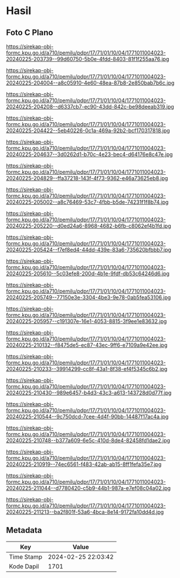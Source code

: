# Hasil

## Foto C Plano

https://sirekap-obj-formc.kpu.go.id/a710/pemilu/pdpr/17/71/01/10/04/1771011004023-20240225-203739--99d60750-5b0e-4fdd-8403-81f1f255aa76.jpg

https://sirekap-obj-formc.kpu.go.id/a710/pemilu/pdpr/17/71/01/10/04/1771011004023-20240225-204004--a8c05910-4e60-48ea-87b8-2e850bab7b6c.jpg

https://sirekap-obj-formc.kpu.go.id/a710/pemilu/pdpr/17/71/01/10/04/1771011004023-20240225-204208--d6337cb7-ec90-43dd-842c-be98deeab319.jpg

https://sirekap-obj-formc.kpu.go.id/a710/pemilu/pdpr/17/71/01/10/04/1771011004023-20240225-204422--5eb40226-0c1a-469a-92b2-bcf170317818.jpg

https://sirekap-obj-formc.kpu.go.id/a710/pemilu/pdpr/17/71/01/10/04/1771011004023-20240225-204637--3d0262d1-b70c-4e23-bec4-d64176e8c47e.jpg

https://sirekap-obj-formc.kpu.go.id/a710/pemilu/pdpr/17/71/01/10/04/1771011004023-20240225-204829--ffa37218-143f-4f73-9362-e46a73625eb8.jpg

https://sirekap-obj-formc.kpu.go.id/a710/pemilu/pdpr/17/71/01/10/04/1771011004023-20240225-205002--a8c76469-53c7-4fbb-b5de-74231f1f8b74.jpg

https://sirekap-obj-formc.kpu.go.id/a710/pemilu/pdpr/17/71/01/10/04/1771011004023-20240225-205220--d0ed24a6-8968-4682-b6fb-c8062ef4b1fd.jpg

https://sirekap-obj-formc.kpu.go.id/a710/pemilu/pdpr/17/71/01/10/04/1771011004023-20240225-205424--f7ef8ed4-44dd-439e-83a6-735620bfbbb7.jpg

https://sirekap-obj-formc.kpu.go.id/a710/pemilu/pdpr/17/71/01/10/04/1771011004023-20240225-205610--5c03efe8-200d-4b1e-9fdf-db53c64246d6.jpg

https://sirekap-obj-formc.kpu.go.id/a710/pemilu/pdpr/17/71/01/10/04/1771011004023-20240225-205749--77150e3e-3304-4be3-9e78-0ab5fea53106.jpg

https://sirekap-obj-formc.kpu.go.id/a710/pemilu/pdpr/17/71/01/10/04/1771011004023-20240225-205957--c191307e-16e1-4053-8815-3f9ee1e83632.jpg

https://sirekap-obj-formc.kpu.go.id/a710/pemilu/pdpr/17/71/01/10/04/1771011004023-20240225-210132--f8475de5-ec87-43ec-9ff6-e7109a9e42ee.jpg

https://sirekap-obj-formc.kpu.go.id/a710/pemilu/pdpr/17/71/01/10/04/1771011004023-20240225-210233--39914299-cc8f-43a1-8f38-ef4f5345c6b2.jpg

https://sirekap-obj-formc.kpu.go.id/a710/pemilu/pdpr/17/71/01/10/04/1771011004023-20240225-210430--989e6457-b4d3-43c3-a613-143728d0d77f.jpg

https://sirekap-obj-formc.kpu.go.id/a710/pemilu/pdpr/17/71/01/10/04/1771011004023-20240225-210544--9c750dcd-7cee-4d4f-90bb-14487f17ac4a.jpg

https://sirekap-obj-formc.kpu.go.id/a710/pemilu/pdpr/17/71/01/10/04/1771011004023-20240225-210748--b377a609-6e5c-410d-8de4-82458fd1dae2.jpg

https://sirekap-obj-formc.kpu.go.id/a710/pemilu/pdpr/17/71/01/10/04/1771011004023-20240225-210919--74ec6561-f483-42ab-ab15-8ff1fefa35e7.jpg

https://sirekap-obj-formc.kpu.go.id/a710/pemilu/pdpr/17/71/01/10/04/1771011004023-20240225-211044--d7780420-c5b9-44b1-987a-e7ef08c04a02.jpg

https://sirekap-obj-formc.kpu.go.id/a710/pemilu/pdpr/17/71/01/10/04/1771011004023-20240225-211213--ba2f801f-53a6-4bca-8e14-9172fa10dd4d.jpg


## Metadata

| Key        | Value               |
| ---------- | ------------------- |
| Time Stamp | 2024-02-25 22:03:42 |
| Kode Dapil | 1701                |



